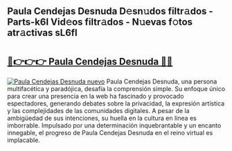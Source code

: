 ## Paula Cendejas Desnuda D𝚎sn𝚞dos filtr𝚊dos - Parts-k6I Vid𝚎os filtr𝚊dos - N𝚞evas f𝚘tos atr𝚊ctivas sL6fI

# <h2><a href="http://mb6kbn9.tromn.icu/?c=Paula+Cendejas+Desnuda">🔗👉👉👉 Paula Cendejas Desnuda 🔗🔗</a></h2>

[![Paula Cendejas Desnuda nuevo](https://i.imgur.com/pEAQMta.gif)](http://mb6kbn9.tromn.icu/?c=Paula+Cendejas+Desnuda)
Paula Cendejas Desnuda, una persona multifacética y paradójica, desafía la comprensión simple. Su enfoque único para crear una presencia en la web ha fascinado y provocado espectadores, generando debates sobre la privacidad, la expresión artística y las complejidades de las comunidades digitales. A pesar de la ambigüedad de sus intenciones, su huella en la cultura en línea es imborrable. Impulsado por una determinación inquebrantable y un encanto innegable, el progreso de Paula Cendejas Desnuda en el reino virtual es implacable.
